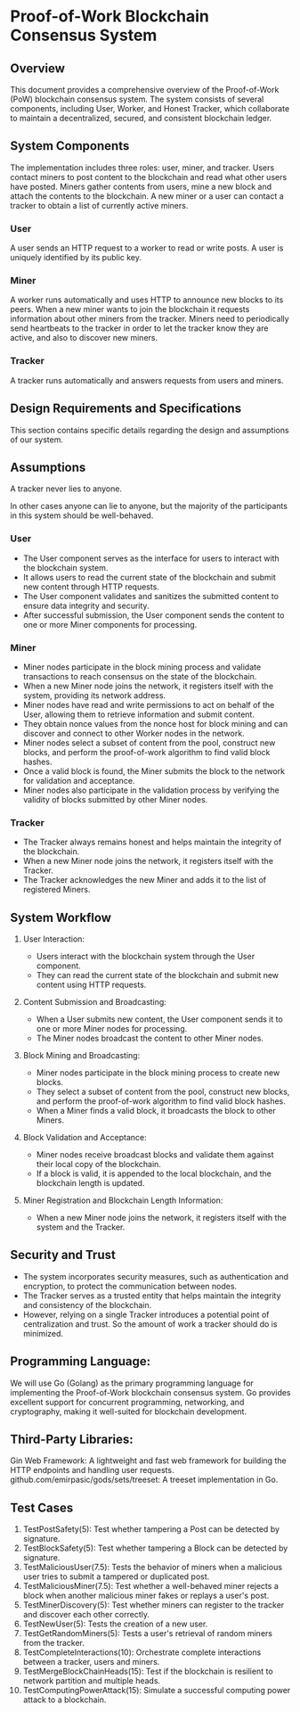 # Proof-of-Work Blockchain Consensus System

## Overview
This document provides a comprehensive overview of the Proof-of-Work (PoW) blockchain consensus system. The system
consists of several components, including User, Worker, and Honest Tracker, which collaborate to maintain a
decentralized, secured, and consistent blockchain ledger.

## System Components
The implementation includes three roles: user, miner, and tracker. Users contact miners to post content to the
blockchain and read what other users have posted. Miners gather contents from users, mine a new block and attach the
contents to the blockchain. A new miner or a user can contact a tracker to obtain a list of currently active miners.
### User
A user sends an HTTP request to a worker to read or write posts. A user is uniquely identified by its public key.
### Miner
A worker runs automatically and uses HTTP to announce new blocks to its peers. When a new miner wants to join the
blockchain it requests information about other miners from the tracker. Miners need to periodically send heartbeats to
the tracker in order to let the tracker know they are active, and also to discover new miners.
### Tracker
A tracker runs automatically and answers requests from users and miners.
## Design Requirements and Specifications
This section contains specific details regarding the design and assumptions of our system.
## Assumptions
A tracker never lies to anyone.

In other cases anyone can lie to anyone, but the majority of the participants in this system should be well-behaved.
### User
- The User component serves as the interface for users to interact with the blockchain system.
- It allows users to read the current state of the blockchain and submit new content through HTTP requests.
- The User component validates and sanitizes the submitted content to ensure data integrity and security.
- After successful submission, the User component sends the content to one or more Miner components for processing.

### Miner
- Miner nodes participate in the block mining process and validate transactions to reach consensus on the state of the blockchain.
- When a new Miner node joins the network, it registers itself with the system, providing its network address.
- Miner nodes have read and write permissions to act on behalf of the User, allowing them to retrieve information and submit content.
- They obtain nonce values from the nonce host for block mining and can discover and connect to other Worker nodes in the network.
- Miner nodes select a subset of content from the pool, construct new blocks, and perform the proof-of-work algorithm to find valid block hashes.
- Once a valid block is found, the Miner submits the block to the network for validation and acceptance.
- Miner nodes also participate in the validation process by verifying the validity of blocks submitted by other Miner nodes.

### Tracker
- The Tracker always remains honest and helps maintain the integrity of the blockchain.
- When a new Miner node joins the network, it registers itself with the Tracker.
- The Tracker acknowledges the new Miner and adds it to the list of registered Miners.

## System Workflow

1. User Interaction:
   - Users interact with the blockchain system through the User component.
   - They can read the current state of the blockchain and submit new content using HTTP requests.

2. Content Submission and Broadcasting:
   - When a User submits new content, the User component sends it to one or more Miner nodes for processing.
   - The Miner nodes broadcast the content to other Miner nodes.

3. Block Mining and Broadcasting:
   - Miner nodes participate in the block mining process to create new blocks.
   - They select a subset of content from the pool, construct new blocks, and perform the proof-of-work algorithm to find valid block hashes.
   - When a Miner finds a valid block, it broadcasts the block to other Miners.

4. Block Validation and Acceptance:
   - Miner nodes receive broadcast blocks and validate them against their local copy of the blockchain.
   - If a block is valid, it is appended to the local blockchain, and the blockchain length is updated.

5. Miner Registration and Blockchain Length Information:
   - When a new Miner node joins the network, it registers itself with the system and the Tracker.

## Security and Trust
- The system incorporates security measures, such as authentication and encryption, to protect the communication between nodes.
- The Tracker serves as a trusted entity that helps maintain the integrity and consistency of the blockchain.
- However, relying on a single Tracker introduces a potential point of centralization and trust. So the amount of work a tracker should do is minimized.

## Programming Language:

We will use Go (Golang) as the primary programming language for implementing the Proof-of-Work blockchain consensus system.
Go provides excellent support for concurrent programming, networking, and cryptography, making it well-suited for blockchain development.

## Third-Party Libraries:

Gin Web Framework: A lightweight and fast web framework for building the HTTP endpoints and handling user requests.
github.com/emirpasic/gods/sets/treeset: A treeset implementation in Go.

## Test Cases
1. TestPostSafety(5): Test whether tampering a Post can be detected by signature.
2. TestBlockSafety(5): Test whether tampering a Block can be detected by signature.
3. TestMaliciousUser(7.5): Tests the behavior of miners when a malicious user tries to submit a tampered or duplicated post.
4. TestMaliciousMiner(7.5): Test whether a well-behaved miner rejects a block when another malicious miner fakes or replays a user's post.
5. TestMinerDiscovery(5): Test whether miners can register to the tracker and discover each other correctly.
6. TestNewUser(5): Tests the creation of a new user.
7. TestGetRandomMiners(5): Tests a user's retrieval of random miners from the tracker.
8. TestCompleteInteractions(10): Orchestrate complete interactions between a tracker, users and miners.
9. TestMergeBlockChainHeads(15): Test if the blockchain is resilient to network partition and multiple heads.
10. TestComputingPowerAttack(15): Simulate a successful computing power attack to a blockchain.

